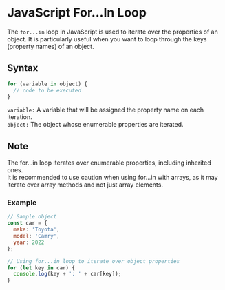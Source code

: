 # JavaScript For...In Loop

The `for...in` loop in JavaScript is used to iterate over the properties of an object. It is particularly useful when you want to loop through the keys (property names) of an object.

## Syntax

```javascript
for (variable in object) {
  // code to be executed
}
```
```variable:``` A variable that will be assigned the property name on each iteration. <br/>
```object:``` The object whose enumerable properties are iterated.
## Note
The for...in loop iterates over enumerable properties, including inherited ones. <br/>
It is recommended to use caution when using for...in with arrays, as it may iterate over array methods and not just array elements.

### Example
```javascript
// Sample object
const car = {
  make: 'Toyota',
  model: 'Camry',
  year: 2022
};

// Using for...in loop to iterate over object properties
for (let key in car) {
  console.log(key + ': ' + car[key]);
}

```